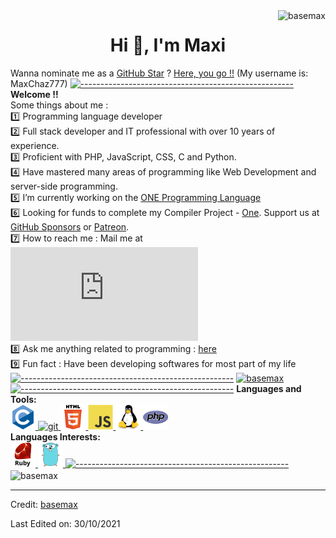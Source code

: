 <img align ="right" src="https://komarev.com/ghpvc/?username=basemax&label=Profile%20views&color=0e75b6&style=flat" alt="basemax">
<h1 align="center">Hi 👋, I'm Maxi</h1>

Wanna nominate me as a <a href="https://stars.github.com/">GitHub Star</a> ? <a href="https://stars.github.com/nominate/">Here, you go !!</a> (My username is: MaxChaz777)
[![-----------------------------------------------------](
https://raw.githubusercontent.com/andreasbm/readme/master/assets/lines/aqua.png)](https://github.com/BaseMax?tab=repositories)
<b>Welcome !! </b><br/>
Some things about me :<br/>
:one: Programming language developer<br/>
:two: Full stack developer and IT professional with over 10 years of experience.<br/>
:three: Proficient with PHP, JavaScript, CSS, C and Python.<br/> 
:four: Have mastered many areas of programming like Web Development and server-side programming.<br/>
:five: I’m currently working on the <a href="https://github.com/One-Language">ONE Programming Language</a><br/> 
:six: Looking for funds to complete my Compiler Project - <a href="https://github.com/One-Language/">One</a>. Support us at <a href="https://github.com/sponsors/One-Language">GitHub Sponsors</a> or <a href="https://www.patreon.com/onelanguage">Patreon</a>.<br/>
:seven: How to reach me : Mail me at ![](https://chxo.com/labelgen/labelgen.php?textval=+maxbasecode%40gmail.com&font=ARIAL.TTF&size=12&bgcolor=%23ffffff&textcolor=%23000000&submit=create+image)<br/>
:eight: Ask me anything related to programming : <a href="https://github.com/BaseMax/BaseMax/issues/new?assignees=&labels=question&template=custom.md&title=Question%3A+%5BYour-Title%5D">here</a><br/> 
:nine: Fun fact : Have been developing softwares for most part of my life
[![-----------------------------------------------------](
https://raw.githubusercontent.com/andreasbm/readme/master/assets/lines/aqua.png)](https://github.com/BaseMax?tab=repositories)
<a href="https://github.com/BaseMax?tab=repositories"><img src="https://github-profile-trophy.vercel.app/?username=basemax&column=8&margin-w=15&margin-h=15" alt="basemax"></a> 
[![-----------------------------------------------------](
https://raw.githubusercontent.com/andreasbm/readme/master/assets/lines/aqua.png)](https://github.com/BaseMax?tab=repositories)
<b>Languages and Tools:</b><br/>
<a href="https://www.cprogramming.com/" target="_blank"> <img src="https://raw.githubusercontent.com/devicons/devicon/master/icons/c/c-original.svg" alt="c" width="40" height="40"/> </a> <a href="https://git-scm.com/" target="_blank"> <img src="https://www.vectorlogo.zone/logos/git-scm/git-scm-icon.svg" alt="git" width="40" height="40"/> </a> <a href="https://www.w3.org/html/" target="_blank"> <img src="https://raw.githubusercontent.com/devicons/devicon/master/icons/html5/html5-original-wordmark.svg" alt="html5" width="40" height="40"/> </a> <a href="https://developer.mozilla.org/en-US/docs/Web/JavaScript" target="_blank"> <img src="https://raw.githubusercontent.com/devicons/devicon/master/icons/javascript/javascript-original.svg" alt="javascript" width="40" height="40"/> </a> <a href="https://www.linux.org/" target="_blank"> <img src="https://raw.githubusercontent.com/devicons/devicon/master/icons/linux/linux-original.svg" alt="linux" width="40" height="40"/> </a> <a href="https://www.php.net" target="_blank"> <img src="https://raw.githubusercontent.com/devicons/devicon/master/icons/php/php-original.svg" alt="php" width="40" height="40"/> </a>
<br>
<b>Languages Interests:</b><br/>
<a href="https://www.ruby-lang.org/" target="_blank"> <img src="https://raw.githubusercontent.com/devicons/devicon/master/icons/ruby/ruby-original-wordmark.svg" alt="c" width="40" height="40"/> </a> <a href="https://golang.org/" target="_blank">  <img src="https://raw.githubusercontent.com/devicons/devicon/master/icons/go/go-original.svg" alt="c" width="40" height="40"/> </a>
[![-----------------------------------------------------](
https://raw.githubusercontent.com/andreasbm/readme/master/assets/lines/aqua.png)](https://github.com/BaseMax?tab=repositories)
<img align="center" src="https://github-readme-stats.vercel.app/api?username=basemax&show_icons=true&locale=en" alt="basemax">

------

Credit: [basemax](https://github.com/BaseMax)

Last Edited on: 30/10/2021

